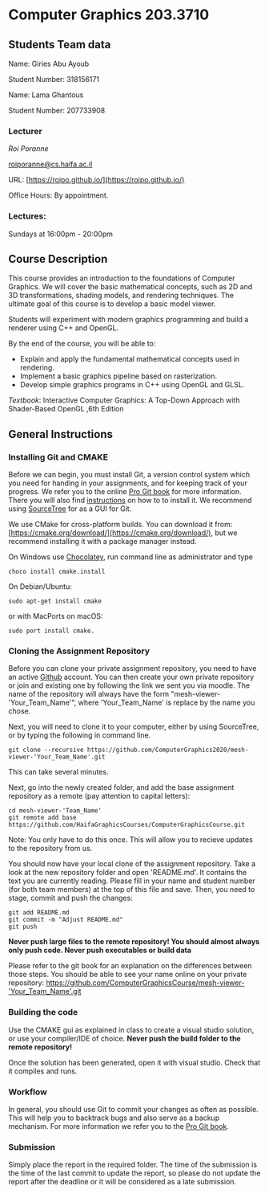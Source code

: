 # Computer Graphics 203.3710
## Students Team data

Name: Giries Abu Ayoub

Student Number: 318156171


Name: Lama Ghantous

Student Number: 207733908

### Lecturer
*Roi Poranne*

[roiporanne@cs.haifa.ac.il](mailto:roiporanne@cs.haifa.ac.il)

URL: [https://roipo.github.io/](https://roipo.github.io/)

Office Hours: By appointment.

### Lectures:
Sundays at 16:00pm - 20:00pm

## Course Description

This course provides an introduction to the foundations of Computer Graphics. We will cover the basic mathematical concepts, such as 2D and 3D transformations, shading models, and rendering techniques. The ultimate goal of this course is to develop a basic model viewer.

Students will experiment with modern graphics programming and build a renderer using C++ and OpenGL.

By the end of the course, you will be able to:

* Explain and apply the fundamental mathematical concepts used in rendering.
* Implement a basic graphics pipeline based on rasterization.
* Develop simple graphics programs in C++ using OpenGL and GLSL.

*Textbook*:
Interactive Computer Graphics: A Top-Down Approach with Shader-Based OpenGL ,6th Edition

## General Instructions

### Installing Git and CMAKE
Before we can begin, you must install Git, a version control system which you need for handing in your assignments, and for keeping track of your progress. We refer you to the online [Pro Git book](https://git-scm.com/book/en/v2) for more information. There you will also find [instructions](https://git-scm.com/book/en/v2/Getting-Started-Installing-Git]) on how to to install it. We recommend using [SourceTree](https://www.sourcetreeapp.com/) for as a GUI for Git.

We use CMake for cross-platform builds. You can download it from: [https://cmake.org/download/](https://cmake.org/download/), but we recommend installing it with a package manager instead.

On Windows use  [Chocolatey](https://chocolatey.org/install), run command line as administrator and type
```
choco install cmake.install
```
On Debian/Ubuntu:
```
sudo apt-get install cmake
```
or with MacPorts on macOS:
```
sudo port install cmake.
```

### Cloning the Assignment Repository
Before you can clone your private assignment repository, you need to have an active [Github](https://github.com/) account. You can then create your own private repository or join and existing one by following the link we sent you via moodle. The name of the repository will always have the form "mesh-viewer-'Your_Team_Name'", where 'Your_Team_Name' is replace by the name you chose.

Next, you will need to clone it to your computer, either by using SourceTree, or by typing the following in command line.
```
git clone --recursive https://github.com/ComputerGraphics2020/mesh-viewer-'Your_Team_Name'.git
```
This can take several minutes.

Next, go into the newly created folder, and add the base assignment repository as a remote (pay attention to capital letters):
```
cd mesh-viewer-'Team_Name'
git remote add base https://github.com/HaifaGraphicsCourses/ComputerGraphicsCourse.git
```

Note: You only have to do this once. This will allow you to recieve updates to the repository from us.


You should now have your local clone of the assignment repository. Take a look at the new repository folder and open 'README.md'. It contains the text you are currently reading. Please fill in your name and student number (for both team members) at the top of this file and save. Then, you need to stage, commit and push the changes:
```
git add README.md
git commit -m "Adjust README.md"
git push
```
**Never push large files to the remote repository! You should almost always only push code. Never push executables or build data**

Please refer to the git book for an explanation on the differences between those steps.
You should be able to see your name online on your private repository: https://github.com/ComputerGraphicsCourse/mesh-viewer-'Your_Team_Name'.git

### Building the code
Use the CMAKE gui as explained in class to create a visual studio solution, or use your compiler/IDE of choice.
**Never push the build folder to the remote repository!**

Once the solution has been generated, open it with visual studio. Check that it compiles and runs.

### Workflow
In general, you should use Git to commit your changes as often as possible. This will help you to backtrack bugs and also serve as a backup mechanism. For more information we refer you to the [Pro Git book](https://git-scm.com/book/en/v2/Git-Basics-Recording-Changes-to-the-Repository).

### Submission

Simply place the report in the required folder. The time of the submission is the time of the last commit to update the report, so please do not update the report after the deadline or it will be considered as a late submission.
